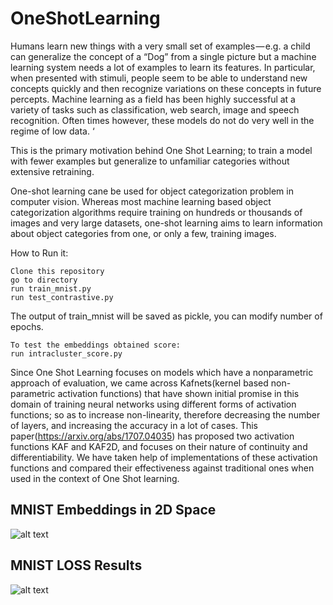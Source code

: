 # OneShotLearning
Humans learn new things with a very small set of examples — e.g. a child can generalize the concept of a “Dog” from a single picture but a machine learning system needs a lot of examples to learn its features. In particular, when presented with stimuli, people seem to be able to understand new concepts quickly and then recognize variations on these concepts in future percepts. Machine learning as a field has been highly successful at a variety of tasks such as classification, web search, image and speech recognition. Often times however, these models do not do very well in the regime of low data. ‘

This is the primary motivation behind One Shot Learning; to train a model with fewer examples but generalize to unfamiliar categories without extensive retraining.

One-shot learning cane be used for object categorization problem in computer vision. Whereas most machine learning based object categorization algorithms require training on hundreds or thousands of images and very large datasets, one-shot learning aims to learn information about object categories from one, or only a few, training images.

How to Run it:
```
Clone this repository
go to directory
run train_mnist.py 
run test_contrastive.py
```
The output of train_mnist will be saved as pickle, you can modify number of epochs.
```
To test the embeddings obtained score:
run intracluster_score.py
```

Since One Shot Learning focuses on models which have a nonparametric approach of evaluation, we came across Kafnets(kernel based non-parametric activation functions) that have shown initial promise in this domain of training neural networks using different forms of activation functions; so as to increase non-linearity, therefore decreasing the number of layers, and increasing the accuracy in a lot of cases. This paper(https://arxiv.org/abs/1707.04035) has proposed two activation functions KAF and KAF2D, and focuses on their nature of continuity and differentiability. We have taken help of implementations of these activation functions and compared their effectiveness against traditional ones when used in the context of One Shot learning.

## MNIST Embeddings in 2D Space
![alt text](https://github.com/shruti-jadon/OneShotLearning/blob/master/Images_git/embeddings_Combined.jpg)
## MNIST LOSS Results
![alt text](https://github.com/shruti-jadon/OneShotLearning/blob/master/Images_git/MNISTLoss.jpg)

